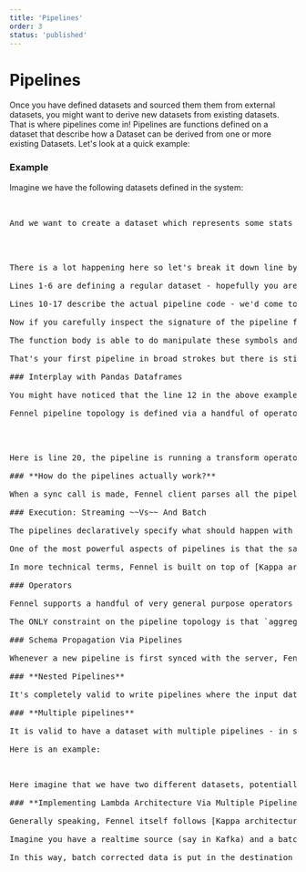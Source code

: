 ```yaml
---
title: 'Pipelines'
order: 3
status: 'published'
---
```


# Pipelines

Once you have defined datasets and sourced them them from external datasets, you might want to derive new datasets from existing datasets. That is where pipelines come in! Pipelines are functions defined on a dataset that describe how a Dataset can be derived from one or more existing Datasets. Let's look at a quick example:

### Example

Imagine we have the following datasets defined in the system:

<pre snippet="datasets/pipelines#data_sets" />


And we want to create a dataset which represents some stats about the transactions made by a user in a country different from their home country. We'd write that dataset as follows:

<pre snippet="datasets/pipelines#pipeline" />


There is a lot happening here so let's break it down line by line:

Lines 1-6 are defining a regular dataset - hopefully you are comfortable with these by now. Just note that this dataset has the schema that we desire to create.

Lines 10-17 describe the actual pipeline code - we'd come to that in a second. Line 9 declares that this is a classmethod - all pipelines are classmethods. `pipeline` decorator itself wraps `classmethod` decorator so you can omit `classmethod` in practice - here it is shown for just describing the concept. And line 8 declares that the following code represents a pipeline - all pipelines are decorated with `pipeline` decorator. This decorator takes the names of one or more existing datasets - these are the base datasets using which new datasets will be derived. In this case, this pipeline is declaring that it starts from `User` and `Transaction` datasets.

Now if you carefully inspect the signature of the pipeline function in line 10, you'd notice that it takes 2 arguments besides `cls` - they are essentially symbols for `User` dataset and `Transaction` dataset respectively.&#x20;

The function body is able to do manipulate these symbols and create other dataset objects. For instance, line 11 joins these two datasets and the resulting dataset is stored in variable `joined`. Line 12 does a `filter` operation on `joined` and stores the result in another dataset called `abroad`. Finally lines 13-17 aggregate the `abroad` dataset and create a dataset matching the schema defined in lines 3-6.&#x20;

That's your first pipeline in broad strokes but there is still lot more to unpack. Let's dive deep to get a deeper understanding of what is actually happening here.&#x20;

### Interplay with Pandas Dataframes

You might have noticed that the line 12 in the above example takes a lambda with a parameter called `df` - if you guessed it to be a pandas dataframe, you guessed it exactly right!&#x20;

Fennel pipeline topology is defined via a handful of operators like `filter`, `transform`, `join` etc. and some of these operators let you specify the actual logic using Python functions. For these Python functions, all input and output variables are Pandas Dataframe or Pandas Series. Here is an example with `transform` operator demonstrating this:

<pre snippet="datasets/pipelines#transform_pipeline" />


Here is line 20, the pipeline is running a transform operator and is passing a regular Python function to that (which is defined in line 12-17). The input and output of that function are both Pandas dataframes and within the body of that function, you can carry out arbitrary Pandas operations. This interplay with Pandas allows you to define very complex pipelines in familiar libraries instead of having to run a new DSL.

### **How do the pipelines actually work?**

When a sync call is made, Fennel client parses all the pipelines on all the datasets and runs those functions right there (which is possible since they are classmethods with no state) - the output of the pipeline function is interpreted as an AST describing the pipeline topology. This pipeline topology is sent to Fennel servers where the server type-checks the pipeline nodes and materializes a herd of jobs. Each such job is a continuous event loop waiting for new data to arrive before doing their computation and forwarding it to other jobs until the data reaches the destination dataset.&#x20;

### Execution: Streaming ~~Vs~~ And Batch

The pipelines declaratively specify what should happen with the data without getting into the weeds of how it will run, how it will be partitioned/scale etc. Fennel "compiles" the pipeline and materializes various "jobs" that are needed for the pipeline to work and manages their state/scaling etc automatically.&#x20;

One of the most powerful aspects of pipelines is that the same pipeline definition will work no matter what is the source of the datasets. In the above example, for instance, `User` dataset could come from a batch source and `Transaction` dataset could come from say a streaming Kafka source and it will work exactly the same way.

In more technical terms, Fennel is built on top of [Kappa architecture](https://www.kai-waehner.de/blog/2021/09/23/real-time-kappa-architecture-mainstream-replacing-batch-lambda/) and models both the realtime and the batch cases as streaming computation.&#x20;

### Operators

Fennel supports a handful of very general purpose operators which together form the building blocks of any pipeline. You can read about all the operators [here](/datasets/pipelines#operators). Further, transform operator takes free-form Python using which arbitrary computation can be done (including making calls into external services if needed).

The ONLY constraint on the pipeline topology is that `aggregate` has to be the terminal node i.e. it's not allowed to compose any other operator on the output of `aggregate` operator. This very limited constraint allows Fennel to significantly reduce costs/perf of pipelines. And it's possible that even this constraint will be removed in the future.&#x20;

### Schema Propagation Via Pipelines

Whenever a new pipeline is first synced with the server, Fennel inspects schemas of all the datasets and verifies that they are mutually compatible all the way from input datasets to the destination datasets (with the exception of transform operator body - see [here](/datasets/pipelines#operators) for details). As a result, Fennel is able to catch any schema mismatch errors at sync time itself.

### **Nested Pipelines**

It's completely valid to write pipelines where the input datasets themselves have a pipeline in their definition. For instance, imagine we have four datasets - D1, D2, D3, and D4. D1 is somehow sourced from an external dataset. D2 is derived from D1 via a pipeline. And both D3 and D4 are derived from D2 via their own pipelines - this is valid and normal. In fact, this pattern can be used to reduce costs by computing the intermediate datasets only once. In this example, for instance, D2 is created only once and reused in both D3 and D4.&#x20;

### **Multiple pipelines**

It is valid to have a dataset with multiple pipelines - in such a case, all the pipelines are independently run and the destination dataset is a union of all their outputs.&#x20;

Here is an example:

<pre snippet="datasets/pipelines#multiple_pipelines" />

Here imagine that we have two different datasets, potentially with their own separate external sources - corresponding to login activity on Android and iOS devices. And we want to create a dataset that "merges" rows from both, just tagged with the platform name. That can be done by having a dataset with two pipelines - in this example `android_logins` and `ios_logins`.&#x20;

### **Implementing Lambda Architecture Via Multiple Pipelines**

Generally speaking, Fennel itself follows [Kappa architecture](https://www.kai-waehner.de/blog/2021/09/23/real-time-kappa-architecture-mainstream-replacing-batch-lambda/) and expresses all computation via streaming. But it can be trivially used to implement [lambda architecture](https://www.databricks.com/glossary/lambda-architecture) for your usecases.&#x20;

Imagine you have a realtime source (say in Kafka) and a batch source (say in Snowflake) that is batch corrected every night. And you'd like to do some computation using Kafka in realtime but also correct the data later when Snowflake data is available. That can be trivially done by writing a dataset having two pipelines - one of them can build on top of Kafka and work realtime. The other one can build on Snowflake and process the same data later.&#x20;

In this way, batch corrected data is put in the destination dataset later, and hence ends up "overwriting" the earlier realtime data from Kafka pipeline, hence giving you the full power of lambda architecture.&#x20;
